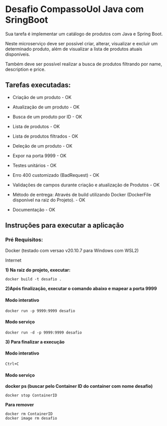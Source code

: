 # Desafio CompassoUol Java com SringBoot

Sua tarefa é implementar um catálogo de produtos com Java e Spring Boot.

Neste microserviço deve ser possível criar, alterar, visualizar e excluir um determinado produto, além de visualizar a lista de produtos atuais disponíveis. 

Também deve ser possível realizar a busca de produtos filtrando por name, description e price.


## Tarefas executadas:

* Criação de um produto - OK

* Atualização de um produto - OK

* Busca de um produto por ID - OK

* Lista de produtos - OK

* Lista de produtos filtrados - OK

* Deleção de um produto - OK
  
* Expor na porta 9999 - OK

* Testes unitários - OK

* Erro 400 customizado (BadRequest) - OK
  
* Validações de campos durante criação e atualização de Produtos - OK

* Método de entrega: Através de build utilizando Docker (DockerFile disponível na raiz do Projeto). - OK

*  Documentação - OK





## Instruções para executar a aplicação

### Pré Requisitos:
Docker (testado com versao v20.10.7 para Windows com WSL2)

Internet

**1) Na raiz do projeto, executar:**
```
docker build -t desafio .
```
**2)Após finalização, executar o comando abaixo e mapear a porta 9999**

#### Modo interativo #### 
```
docker run -p 9999:9999 desafio 
```
#### Modo serviço #### 
```
docker run -d -p 9999:9999 desafio 
```

**3) Para finalizar a execução**
#### Modo interativo #### 
```
Ctrl+C 
```

#### Modo serviço ####

**docker ps (buscar pelo Container ID do container com nome desafio)**
```
docker stop ContainerID
```
**Para remover**
```
docker rm ContainerID
docker image rm desafio
```